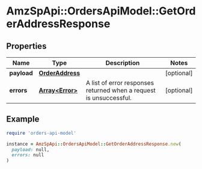 # AmzSpApi::OrdersApiModel::GetOrderAddressResponse

## Properties

| Name | Type | Description | Notes |
| ---- | ---- | ----------- | ----- |
| **payload** | [**OrderAddress**](OrderAddress.md) |  | [optional] |
| **errors** | [**Array&lt;Error&gt;**](Error.md) | A list of error responses returned when a request is unsuccessful. | [optional] |

## Example

```ruby
require 'orders-api-model'

instance = AmzSpApi::OrdersApiModel::GetOrderAddressResponse.new(
  payload: null,
  errors: null
)
```

